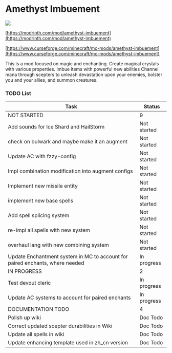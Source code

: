 # Amethyst Imbuement
<p align="left">
<a href="https://opensource.org/licenses/MIT"><img src="https://img.shields.io/badge/License-MIT-brightgreen.svg"></a>
</p>

[https://modrinth.com/mod/amethyst-imbuement](https://modrinth.com/mod/amethyst-imbuement)

[https://www.curseforge.com/minecraft/mc-mods/amethyst-imbuement](https://www.curseforge.com/minecraft/mc-mods/amethyst-imbuement)

This is a mod focused on magic and enchanting. 
Create magical crystals with various properties. 
Imbue items with powerful new abilities 
Channel mana through scepters to unleash devastation upon your enemies, bolster you and your allies, and summon creatures.

### TODO List
|Task|Status|
|----|------|
|NOT STARTED|9|
|Add sounds for Ice Shard and HailStorm|Not started|
|check on bulwark and maybe make it an augment|Not started|
|Update AC with fzzy-config|Not started|
|Impl combination modification into augment configs|Not started|
|Implement new missile entity|Not started|
|implement new base spells|Not started|
|Add spell splicing system|Not started|
|re-impl all spells with new system|Not started|
|overhaul lang with new combining system|Not started|
|Update Enchantment system in MC to account for paired enchants, where needed|In progress|
|IN PROGRESS|2|
|Test devout cleric|In progress|
|Update AC systems to account for paired enchants|In progress|
|DOCUMENTATION TODO|4|
|Polish up wiki|Doc Todo|
|Correct updated scepter durabilities in Wiki|Doc Todo|
|Update all spells in wiki|Doc Todo|
|Update enhancing template used in zh_cn version|Doc Todo|
